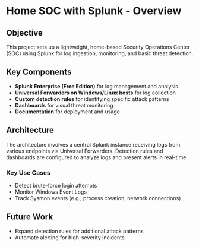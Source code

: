 # Home SOC with Splunk - Overview

## Objective
This project sets up a lightweight, home-based Security Operations Center (SOC) using Splunk for log ingestion, monitoring, and basic threat detection.

## Key Components
- **Splunk Enterprise (Free Edition)** for log management and analysis
- **Universal Forwarders on Windows/Linux hosts** for log collection
- **Custom detection rules** for identifying specific attack patterns
- **Dashboards** for visual threat monitoring
- **Documentation** for deployment and usage

## Architecture
The architecture involves a central Splunk instance receiving logs from various endpoints via Universal Forwarders. Detection rules and dashboards are configured to analyze logs and present alerts in real-time.

### Key Use Cases
- Detect brute-force login attempts
- Monitor Windows Event Logs
- Track Sysmon events (e.g., process creation, network connections)

## Future Work
- Expand detection rules for additional attack patterns
- Automate alerting for high-severity incidents
